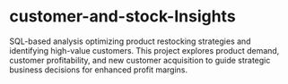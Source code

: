 # customer-and-stock-Insights
SQL-based analysis optimizing product restocking strategies and identifying high-value customers. This project explores product demand, customer profitability, and new customer acquisition to guide strategic business decisions for enhanced profit margins.
